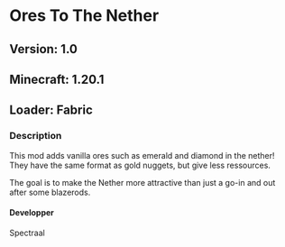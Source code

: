 # Ores To The Nether
## Version: 1.0
## Minecraft: 1.20.1
## Loader: Fabric
### Description
This mod adds vanilla ores such as emerald and diamond in the nether!
They have the same format as gold nuggets, but give less ressources.

The goal is to make the Nether more attractive than just a go-in and out after some blazerods. 

#### Developper
Spectraal